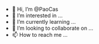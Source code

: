 - 👋 Hi, I’m @PaoCas
- 👀 I’m interested in ...
- 🌱 I’m currently learning ...
- 💞️ I’m looking to collaborate on ...
- 📫 How to reach me ...

<!---
PaoCas/PaoCas is a ✨ special ✨ repository because its `README.md` (this file) appears on your GitHub profile.
You can click the Preview link to take a look at your changes.
--->
